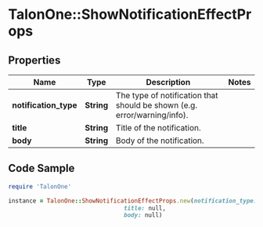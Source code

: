 # TalonOne::ShowNotificationEffectProps

## Properties

Name | Type | Description | Notes
------------ | ------------- | ------------- | -------------
**notification_type** | **String** | The type of notification that should be shown (e.g. error/warning/info). | 
**title** | **String** | Title of the notification. | 
**body** | **String** | Body of the notification. | 

## Code Sample

```ruby
require 'TalonOne'

instance = TalonOne::ShowNotificationEffectProps.new(notification_type: null,
                                 title: null,
                                 body: null)
```


